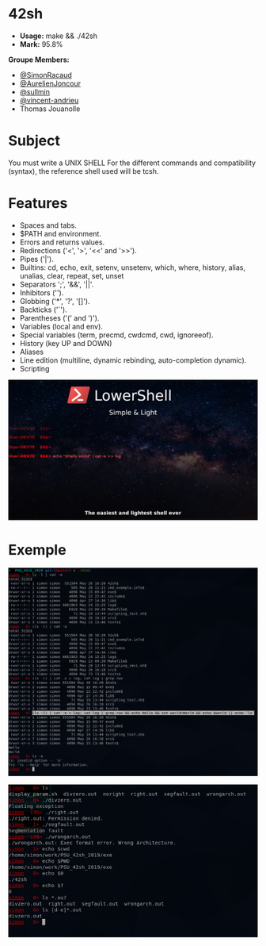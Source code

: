 # 42sh

- **Usage:** make && ./42sh
- **Mark:** 95.8%

**Groupe Members:**
- [@SimonRacaud](https://github.com/SimonRacaud)
- [@AurelienJoncour](https://github.com/aurelienjoncour)
- [@sullmin](https://github.com/sullmin)
- [@vincent-andrieu](https://github.com/vincent-andrieu)
- Thomas Jouanolle

# Subject
You must write a UNIX SHELL
For the different commands and compatibility (syntax), the reference shell used will be
tcsh.

# Features
- Spaces and tabs.
- $PATH and environment.
- Errors and returns values.
- Redirections ('<', '>', '<<' and '>>').
- Pipes ('|').
- Builtins: cd, echo, exit, setenv, unsetenv, which, where, history, alias, unalias, clear, repeat, set, unset
- Separators ';', '&&', '||'.
- Inhibitors ('\').
- Globbing ('*', '?', '[]').
- Backticks ('`').
- Parentheses ('(' and ')').
- Variables (local and env).
- Special variables (term, precmd, cwdcmd, cwd, ignoreeof).
- History (key UP and DOWN)
- Aliases
- Line edition (multiline, dynamic rebinding, auto-completion dynamic).
- Scripting


![Header](github/42sh_LowerShell_AD.png)

# Exemple

![main exemple](github/42sh.png)

![exemple2](github/42sh_2.png)
